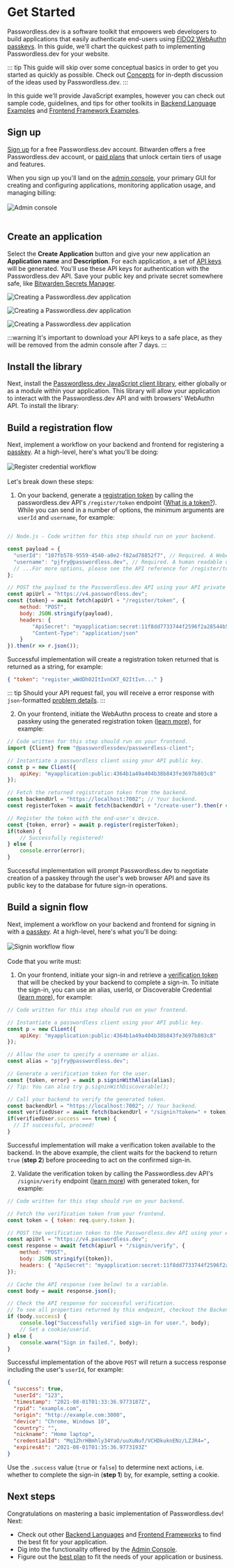 # Get Started

Passwordless.dev is a software toolkit that empowers web developers to build applications that easily authenticate end-users using [FIDO2 WebAuthn passkeys](concepts). In this guide, we'll chart the quickest path to implementing Passwordless.dev for your website.

::: tip
This guide will skip over some conceptual basics in order to get you started as quickly as possible. Check out [Concepts](concepts) for in-depth discussion of the ideas used by Passwordless.dev.
:::

In this guide we'll provide JavaScript examples, however you can check out sample code, guidelines, and tips for other toolkits in [Backend Language Examples](backend) and [Frontend Framework Examples](frontend).

## Sign up

[Sign up](https://admin.passwordless.dev/signup) for a free Passwordless.dev account. Bitwarden offers a free Passwordless.dev account, or [paid plans](https://bitwarden.com/products/passwordless/#pricing) that unlock certain tiers of usage and features.

When you sign up you'll land on the [admin console](admin-console), your primary GUI for creating and configuring applications, monitoring application usage, and managing billing:
</br>
</br>
![Admin console](./admin-console.png)
</br>
</br>

## Create an application

Select the **Create Application** button and give your new application an **Application name** and **Description**. For each application, a set of [API keys](concepts.html#api-keys) will be generated. You'll use these API keys for authentication with the Passwordless.dev API. Save your public key and private secret somewhere safe, like [Bitwarden Secrets Manager](https://bitwarden.com/help/secrets-manager-overview).

![Creating a Passwordless.dev application](../assets/images/guide/get-started_1.png)

![Creating a Passwordless.dev application](../assets/images/guide/get-started_2.png)

![Creating a Passwordless.dev application](../assets/images/guide/get-started_3.png)

:::warning
It's important to download your API keys to a safe place, as they will be removed from the admin console after 7 days.
:::

## Install the library

Next, install the [Passwordless.dev JavaScript client library](js-client), either globally or as a module within your application. This library will allow your application to interact with the Passwordless.dev API and with browsers' WebAuthn API. To install the library:


<CodeSwitcher :languages="{bash1:'yarn',bash2:'npm',es6:'ES6',html:'html'}">
<template v-slot:bash1>

```bash
yarn add @passwordlessdev/passwordless-client
```
In all cases, your frontend must import the library to call the methods used by Passwordless.dev:
```js
import { Client } from '@passwordlessdev/passwordless-client';
```
</template>
<template v-slot:bash2>

```bash
npm install @passwordlessdev/passwordless-client
```
In all cases, your frontend must import the library to call the methods used by Passwordless.dev:
```js
import { Client } from '@passwordlessdev/passwordless-client';
```
</template>
<template v-slot:es6>

```html
<script src="https://cdn.passwordless.dev/dist/1.1.0/esm/passwordless.min.mjs" crossorigin="anonymous"></script>
```
In all cases, your frontend must import the library to call the methods used by Passwordless.dev:
```html
<script type="module">
    import { Client } from "https://cdn.passwordless.dev/dist/1.1.0/esm/passwordless.min.mjs"
</script>
```
</template>
<template v-slot:html>

```html
<script src="https://cdn.passwordless.dev/dist/1.1.0/umd/passwordless.umd.min.js" crossorigin="anonymous"></script>
```
In all cases, your frontend must import the library to call the methods used by Passwordless.dev:
```html
<script>
const Client = Passwordless.Client;
const p = new Client({});
</script>
```

</template>
</CodeSwitcher>

## Build a registration flow

Next, implement a workflow on your backend and frontend for registering a [passkey](concepts.html#passkey). At a high-level, here's what you'll be doing:
</br>
</br>
![Register credential workflow](./register-diagram.png)
</br>
</br>
Let's break down these steps:

1. On your backend, generate a [registration token](api#register-token) by calling the passwordless.dev API's `/register/token` endpoint ([What is a token?](concepts/#tokens)). While you can send in a number of options, the minimum arguments are `userId` and `username`, for example:

<Badge text="backend" type="warning"/>

```js

// Node.js - Code written for this step should run on your backend.

const payload = {
  "userId": "107fb578-9559-4540-a0e2-f82ad78852f7", // Required. A WebAuthn User Handle, which should be generated by your application. Max. 64 bytes.
  "username": "pjfry@passwordless.dev", // Required. A human readable username used for user authentication, should be chosen by the user.
  // ...For more options, please see the API reference for /register/token.
};

// POST the payload to the Passwordless.dev API using your API private secret.
const apiUrl = "https://v4.passwordless.dev";
const {token} = await fetch(apiUrl + "/register/token", {
    method: "POST",
    body: JSON.stringify(payload),
    headers: {
        "ApiSecret": "myapplication:secret:11f8dd7733744f2596f2a28544b5fbc4",
        "Content-Type": "application/json"
    }
}).then(r => r.json());
```

Successful implementation will create a registration token returned that is returned as a string, for example:

```json
{ "token": "register_wWdDh02ItIvnCKT_02ItIvn..." }
```

::: tip
Should your API request fail, you will receive a error response with `json`-formatted [problem details](errors).
:::

2. On your frontend, initiate the WebAuthn process to create and store a passkey using the generated registration token ([learn more](js-client)), for example:

<Badge text="frontend" type="tip"/>

```js
// Code written for this step should run on your frontend.
import {Client} from "@passwordlessdev/passwordless-client";

// Instantiate a passwordless client using your API public key.
const p = new Client({
    apiKey: "myapplication:public:4364b1a49a404b38b843fe3697b803c8"
});

// Fetch the returned registration token from the backend.
const backendUrl = "https://localhost:7002"; // Your backend.
const registerToken = await fetch(backendUrl + "/create-user").then(r => r.json());

// Register the token with the end-user's device.
const {token, error} = await p.register(registerToken);
if(token) {
    // Successfully registered!
} else {
    console.error(error);
}
```

Successful implementation will prompt Passwordless.dev to negotiate creation of a passkey through the user's web browser API and save its public key to the database for future sign-in operations.

## Build a signin flow

Next, implement a workflow on your backend and frontend for signing in with a [passkey](concepts.html#passkey). At a high-level, here's what you'll be doing:
</br>
</br>
![Signin workflow flow](./signin-diagram.png)
</br>
</br>
Code that you write must:

1. On your frontend, initiate your sign-in and retrieve a [verification token](concepts.html#tokens) that will be checked by your backend to complete a sign-in. To initiate the sign-in, you can use an alias, userId, or Discoverable Credential  ([learn more](js-client.html#signin)), for example:

<Badge text="frontend" type="tip"/>

```js
// Code written for this step should run on your frontend.

// Instantiate a passwordless client using your API public key.
const p = new Client({
    apiKey: "myapplication:public:4364b1a49a404b38b843fe3697b803c8"
});

// Allow the user to specify a username or alias.
const alias = "pjfry@passwordless.dev";

// Generate a verification token for the user.
const {token, error} = await p.signinWithAlias(alias);
// Tip: You can also try p.signinWithDiscoverable();

// Call your backend to verify the generated token.
const backendUrl = "https://localhost:7002"; // Your backend.
const verifiedUser = await fetch(backendUrl + "/signin?token=" + token).then(r => r.json());
if(verifiedUser.success === true) {
  // If successful, proceed!
}
```

Successful implementation will make a verification token available to the backend. In the above example, the client waits for the backend to return `true` (**step 2**) before proceeding to act on the confirmed sign-in.

2. Validate the verification token by calling the Passwordless.dev API's `/signin/verify` endpoint ([learn more](api.html/#signin-verify)) with generated token, for example:

<Badge text="backend" type="warning"/>

```js
// Code written for this step should run on your backend.

// Fetch the verification token from your frontend.
const token = { token: req.query.token };

// POST the verification token to the Passwordless.dev API using your API private secret.
const apiUrl = "https://v4.passwordless.dev";
const response = await fetch(apiurl + "/signin/verify", {
    method: "POST",
    body: JSON.stringify({token}),
    headers: { "ApiSecret": "myapplication:secret:11f8dd7733744f2596f2a28544b5fbc4", "Content-Type": "application/json" }
});

// Cache the API response (see below) to a variable.
const body = await response.json();

// Check the API response for successful verification.
// To see all properties returned by this endpoint, checkout the Backend API Reference for /signin/verify.
if (body.success) {
    console.log("Successfully verified sign-in for user.", body);
    // Set a cookie/userid.
} else {
    console.warn("Sign in failed.", body);
}
```

Successful implementation of the above `POST` will return a success response including the user's `userId`, for example:

```json
{
  "success": true,
  "userId": "123",
  "timestamp": "2021-08-01T01:33:36.9773187Z",
  "rpid": "example.com",
  "origin": "http://example.com:3000",
  "device": "Chrome, Windows 10",
  "country": "",
  "nickname": "Home laptop",
  "credentialId": "Mq1ZhrHBmhly34YaO/uuXuNuf/VCHDkuknENz/LZJR4=",
  "expiresAt": "2021-08-01T01:35:36.9773193Z"
}
```

Use the `.success` value (`true` or `false`) to determine next actions, i.e. whether to complete the sign-in (**step 1**) by, for example, setting a cookie.

## Next steps

Congratulations on mastering a basic implementation of Passwordless.dev! Next:

- Check out other [Backend Languages](backend) and [Frontend Frameworks](frontend) to find the best fit for your application.
- Dig into the functionality offered by the [Admin Console](admin-console).
- Figure out the [best plan](https://bitwarden.com/pricing/passwordless/) to fit the needs of your application or business.
